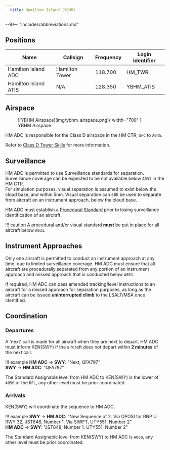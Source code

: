 ```yaml
---
  title: Hamilton Island (YBHM)
---
```


--8<-- "includes/abbreviations.md"

## Positions

| Name | Callsign | Frequency | Login Identifier |
| ---- | -------- | --------- | ---------------- |
| Hamilton Island ADC | Hamilton Tower | 118.700 | HM_TWR |
| Hamilton Island ATIS | N/A | 128.350 | YBHM_ATIS |

## Airspace

<figure markdown>
![YBHM Airspace](img/ybhm_airspace.png){ width="700" }
  <figcaption>YBHM Airspace</figcaption>
</figure>

HM ADC is responsible for the Class D airspace in the HM CTR, `SFC` to `A045`.

Refer to [Class D Tower Skills](../../controller-skills/classdtwr) for more information.

## Surveillance
HM ADC is permitted to use Surveillance standards for separation. Surveillance coverage can be expected to be not available below `A031` in the HM CTR.  
For simulation purposes, visual separation is assumed to exist below the cloud base, and within 5nm. Visual separation can still be used to separate from aircraft on an instrument approach, below the cloud base.

HM ADC must establish a [Procedural Standard](../../controller-skills/classdtwr/#standards) prior to losing surveillance identification of an aircraft.

!!! caution
    A procedural and/or visual standard **must** be put in place for all aircraft below `A031`.

## Instrument Approaches
Only one aircraft is permitted to conduct an instrument approach at any time, due to limited surveillance coverage. HM ADC must ensure that all aircraft are procedurally separated from any portion of an instrument approach and missed approach that is conducted below `A031`.  

If required, HM ADC can pass amended tracking/level instructions to an aircraft for a missed approach for separation purposes, as long as the aircraft can be issued **uninterrupted climb** to the LSALT/MSA once identified.

## Coordination
### Departures
A 'next' call is made for all aircraft when they are next to depart. HM ADC must inform KEN(SWY) if the aircraft does not depart within **2 minutes** of the next call.

!!! example
    <span class="hotline">**HM ADC** -> **SWY**</span>: "Next, QFA797"  
    <span class="hotline">**SWY** -> **HM ADC**</span>: "QFA797"  

The Standard Assignable level from HM ADC to KEN(SWY) is the lower of `A050` or the `RFL`, any other level must be prior coordinated.
### Arrivals
KEN(SWY) will coordinate the sequence to HM ADC.

!!! example
    <span class="coldline">**SWY** -> **HM ADC**</span>: "New Sequence of 2. Via OPOSI for RNP U RWY 32, JST848, Number 1. Via SWIFT, UTY551, Number 2”  
    <span class="coldline">**HM ADC** -> **SWY**</span>: "JST848, Number 1. UTY551, Number 2"  

The Standard Assignable level from KEN(SWY) to HM ADC is `A060`, any other level must be prior coordinated.